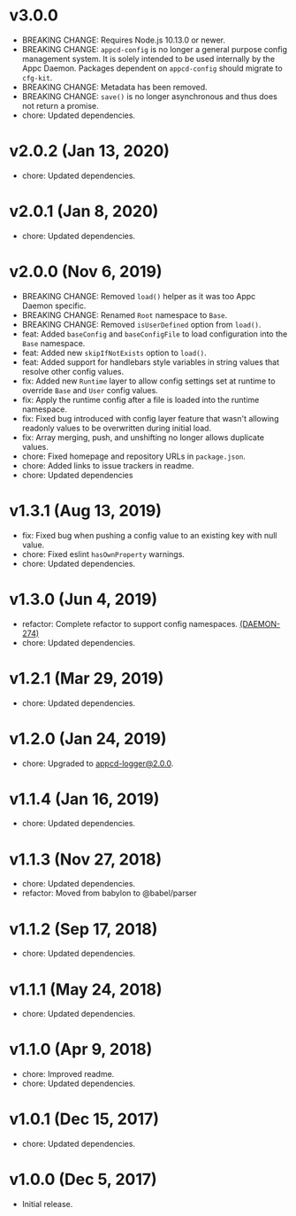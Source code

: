 # v3.0.0

 * BREAKING CHANGE: Requires Node.js 10.13.0 or newer.
 * BREAKING CHANGE: `appcd-config` is no longer a general purpose config management system. It is
   solely intended to be used internally by the Appc Daemon. Packages dependent on `appcd-config`
   should migrate to `cfg-kit`.
 * BREAKING CHANGE: Metadata has been removed.
 * BREAKING CHANGE: `save()` is no longer asynchronous and thus does not return a promise.
 * chore: Updated dependencies.

# v2.0.2 (Jan 13, 2020)

 * chore: Updated dependencies.

# v2.0.1 (Jan 8, 2020)

 * chore: Updated dependencies.

# v2.0.0 (Nov 6, 2019)

 * BREAKING CHANGE: Removed `load()` helper as it was too Appc Daemon specific.
 * BREAKING CHANGE: Renamed `Root` namespace to `Base`.
 * BREAKING CHANGE: Removed `isUserDefined` option from `load()`.
 * feat: Added `baseConfig` and `baseConfigFile` to load configuration into the `Base` namespace.
 * feat: Added new `skipIfNotExists` option to `load()`.
 * feat: Added support for handlebars style variables in string values that resolve other config
   values.
 * fix: Added new `Runtime` layer to allow config settings set at runtime to override `Base` and
   `User` config values.
 * fix: Apply the runtime config after a file is loaded into the runtime namespace.
 * fix: Fixed bug introduced with config layer feature that wasn't allowing readonly values to be
   overwritten during initial load.
 * fix: Array merging, push, and unshifting no longer allows duplicate values.
 * chore: Fixed homepage and repository URLs in `package.json`.
 * chore: Added links to issue trackers in readme.
 * chore: Updated dependencies

# v1.3.1 (Aug 13, 2019)

 * fix: Fixed bug when pushing a config value to an existing key with null value.
 * chore: Fixed eslint `hasOwnProperty` warnings.
 * chore: Updated dependencies.

# v1.3.0 (Jun 4, 2019)

 * refactor: Complete refactor to support config namespaces.
   [(DAEMON-274)](https://jira.appcelerator.org/browse/DAEMON-274)
 * chore: Updated dependencies.

# v1.2.1 (Mar 29, 2019)

 * chore: Updated dependencies.

# v1.2.0 (Jan 24, 2019)

 * chore: Upgraded to appcd-logger@2.0.0.

# v1.1.4 (Jan 16, 2019)

 * chore: Updated dependencies.

# v1.1.3 (Nov 27, 2018)

 * chore: Updated dependencies.
 * refactor: Moved from babylon to @babel/parser

# v1.1.2 (Sep 17, 2018)

 * chore: Updated dependencies.

# v1.1.1 (May 24, 2018)

 * chore: Updated dependencies.

# v1.1.0 (Apr 9, 2018)

 * chore: Improved readme.
 * chore: Updated dependencies.

# v1.0.1 (Dec 15, 2017)

 * chore: Updated dependencies.

# v1.0.0 (Dec 5, 2017)

 - Initial release.
